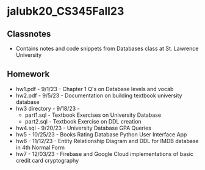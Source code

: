 # jalubk20_CS345Fall23
## Classnotes
- Contains notes and code snippets from Databases class at St. Lawrence University

## Homework 
- hw1.pdf - 9/1/23 - Chapter 1 Q's on Database levels and vocab
- hw2.pdf - 9/5/23 - Documentation on building textbook university database
- hw3 directory - 9/18/23 - 
    * part1.sql - Textbook Exercises on University Database
    * part2.sql - Textbook Exercise on DDL creation
- hw4.sql - 9/20/23 - University Database GPA Queries 
- hw5 - 10/25/23 - Books Rating Database Python User Interface App
- hw6 - 11/12/23 - Entity Relationship Diagram and DDL for IMDB database in 4th Normal Form
- hw7 - 12/03/23 - Firebase and Google Cloud implementations of basic credit card cryptography
